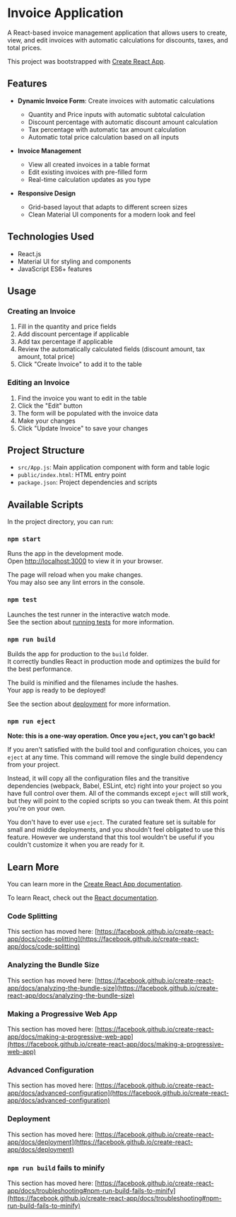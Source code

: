 # Invoice Application

A React-based invoice management application that allows users to create, view, and edit invoices with automatic calculations for discounts, taxes, and total prices.

This project was bootstrapped with [Create React App](https://github.com/facebook/create-react-app).

## Features

- **Dynamic Invoice Form**: Create invoices with automatic calculations
  - Quantity and Price inputs with automatic subtotal calculation
  - Discount percentage with automatic discount amount calculation
  - Tax percentage with automatic tax amount calculation
  - Automatic total price calculation based on all inputs

- **Invoice Management**
  - View all created invoices in a table format
  - Edit existing invoices with pre-filled form
  - Real-time calculation updates as you type

- **Responsive Design**
  - Grid-based layout that adapts to different screen sizes
  - Clean Material UI components for a modern look and feel

## Technologies Used

- React.js
- Material UI for styling and components
- JavaScript ES6+ features

## Usage

### Creating an Invoice

1. Fill in the quantity and price fields
2. Add discount percentage if applicable
3. Add tax percentage if applicable
4. Review the automatically calculated fields (discount amount, tax amount, total price)
5. Click "Create Invoice" to add it to the table

### Editing an Invoice

1. Find the invoice you want to edit in the table
2. Click the "Edit" button
3. The form will be populated with the invoice data
4. Make your changes
5. Click "Update Invoice" to save your changes

## Project Structure

- `src/App.js`: Main application component with form and table logic
- `public/index.html`: HTML entry point
- `package.json`: Project dependencies and scripts

## Available Scripts

In the project directory, you can run:

### `npm start`

Runs the app in the development mode.\
Open [http://localhost:3000](http://localhost:3000) to view it in your browser.

The page will reload when you make changes.\
You may also see any lint errors in the console.

### `npm test`

Launches the test runner in the interactive watch mode.\
See the section about [running tests](https://facebook.github.io/create-react-app/docs/running-tests) for more information.

### `npm run build`

Builds the app for production to the `build` folder.\
It correctly bundles React in production mode and optimizes the build for the best performance.

The build is minified and the filenames include the hashes.\
Your app is ready to be deployed!

See the section about [deployment](https://facebook.github.io/create-react-app/docs/deployment) for more information.

### `npm run eject`

**Note: this is a one-way operation. Once you `eject`, you can't go back!**

If you aren't satisfied with the build tool and configuration choices, you can `eject` at any time. This command will remove the single build dependency from your project.

Instead, it will copy all the configuration files and the transitive dependencies (webpack, Babel, ESLint, etc) right into your project so you have full control over them. All of the commands except `eject` will still work, but they will point to the copied scripts so you can tweak them. At this point you're on your own.

You don't have to ever use `eject`. The curated feature set is suitable for small and middle deployments, and you shouldn't feel obligated to use this feature. However we understand that this tool wouldn't be useful if you couldn't customize it when you are ready for it.

## Learn More

You can learn more in the [Create React App documentation](https://facebook.github.io/create-react-app/docs/getting-started).

To learn React, check out the [React documentation](https://reactjs.org/).

### Code Splitting

This section has moved here: [https://facebook.github.io/create-react-app/docs/code-splitting](https://facebook.github.io/create-react-app/docs/code-splitting)

### Analyzing the Bundle Size

This section has moved here: [https://facebook.github.io/create-react-app/docs/analyzing-the-bundle-size](https://facebook.github.io/create-react-app/docs/analyzing-the-bundle-size)

### Making a Progressive Web App

This section has moved here: [https://facebook.github.io/create-react-app/docs/making-a-progressive-web-app](https://facebook.github.io/create-react-app/docs/making-a-progressive-web-app)

### Advanced Configuration

This section has moved here: [https://facebook.github.io/create-react-app/docs/advanced-configuration](https://facebook.github.io/create-react-app/docs/advanced-configuration)

### Deployment

This section has moved here: [https://facebook.github.io/create-react-app/docs/deployment](https://facebook.github.io/create-react-app/docs/deployment)

### `npm run build` fails to minify

This section has moved here: [https://facebook.github.io/create-react-app/docs/troubleshooting#npm-run-build-fails-to-minify](https://facebook.github.io/create-react-app/docs/troubleshooting#npm-run-build-fails-to-minify)
